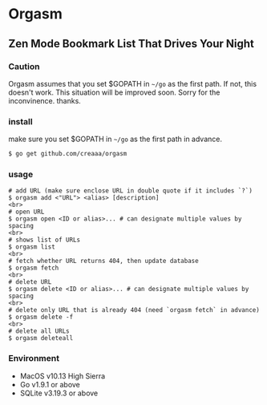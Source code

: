 
# Orgasm

## Zen Mode Bookmark List That Drives Your Night

### Caution

Orgasm assumes that you set $GOPATH in `~/go` as the first path.
If not, this doesn't work. This situation will be improved soon.
Sorry for the inconvinence. thanks.

### install

make sure you set $GOPATH in `~/go` as the first path in advance. 

```sh
$ go get github.com/creaaa/orgasm
```

### usage

```
# add URL (make sure enclose URL in double quote if it includes `?`)
$ orgasm add <"URL"> <alias> [description]
<br>
# open URL
$ orgasm open <ID or alias>... # can designate multiple values by spacing
<br>
# shows list of URLs
$ orgasm list
<br>
# fetch whether URL returns 404, then update database
$ orgasm fetch
<br>
# delete URL
$ orgasm delete <ID or alias>... # can designate multiple values by spacing
<br>
# delete only URL that is already 404 (need `orgasm fetch` in advance)
$ orgasm delete -f
<br>
# delete all URLs
$ orgasm deleteall
```

### Environment

- MacOS v10.13 High Sierra
- Go v1.9.1 or above
- SQLite v3.19.3 or above